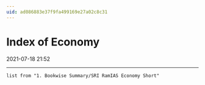```yaml
---
uid: ad086883e37f9fa499169e27a02c8c31
---
```


# Index of Economy
2021-07-18 21:52

---

```dataview
list from "1. Bookwise Summary/SRI RamIAS Economy Short"
```